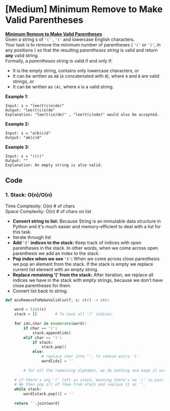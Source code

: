 # \[Medium\] Minimum Remove to Make Valid Parentheses

[**Minimum Remove to Make Valid Parentheses**](https://leetcode.com/problems/minimum-remove-to-make-valid-parentheses/)  
Given a string s of `'('` , `')'` and lowercase English characters.  
Your task is to remove the minimum number of parentheses \( `'('` or `')'`, in any positions \) so that the resulting _parentheses string_ is valid and return **any** valid string.  
Formally, a _parentheses string_ is valid if and only if:

* It is the empty string, contains only lowercase characters, or
* It can be written as `AB` \(`A` concatenated with `B`\), where `A` and `B` are valid strings, or
* It can be written as `(A)`, where `A` is a valid string.

**Example 1:**

```text
Input: s = "lee(t(c)o)de)"
Output: "lee(t(c)o)de"
Explanation: "lee(t(co)de)" , "lee(t(c)ode)" would also be accepted.
```

**Example 2:**

```text
Input: s = "a)b(c)d"
Output: "ab(c)d"
```

**Example 3:**

```text
Input: s = "))(("
Output: ""
Explanation: An empty string is also valid.
```

## Code

### 1. Stack: O\(n\)/O\(n\)

Time Complexity: O\(n\)      \# of chars  
Space Complexity: O\(n\)    \# of chars on list

* **Convert string to list:** Because String is an immutable data structure in Python and it's much easier and memory-efficient to deal with a list for this task.
* Iterate through list
* **Add `'('` indices to the stack:** Keep track of indices with open parentheses in the stack. In other words, when we come across open parenthesis we add an index to the stack.
* **Pop index when we see `')'`:** When we come across close parenthesis we pop an element from the stack. If the stack is empty we replace current list element with an empty string.
* **Replace remaining '\(' from the stack:** After iteration, we replace all indices we have in the stack with empty strings, because we don't have close parentheses for them.
* Convert list back to string.

```python
def minRemoveToMakeValid(self, s: str) -> str:
    
    word = list(s)
    stack = []        # To save all '(' indices.
    
    for idx,char in enumerate(word):
        if char == '(':
            stack.append(idx)
        elif char == ')':
            if stack:
                stack.pop()
            else:
                # replace char into ''. To remove extra ')' 
                word[idx] = ''
        
        # for all the remaining alphabet, we do nothing and keep it out there.
    
    # if there's any '(' left in stack, meaning there's no ')' to pair with.
    # We then pop all of them from stack and replace it as ''.
    while stack:
        word[stack.pop()] = ''
    
    return ''.join(word)
```

